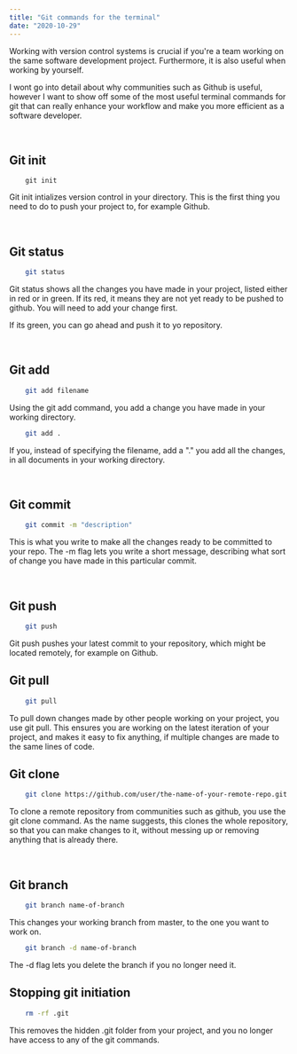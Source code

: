 ```yaml
---
title: "Git commands for the terminal"
date: "2020-10-29"
---
```


Working with version control systems is crucial if you're a team working on the same software development project. Furthermore, it is also useful when working by yourself.

I wont go into detail about why communities such as Github is useful, however I want to show off some of the most useful terminal commands for git that can really enhance your workflow and make you more efficient as a software developer.

<br>

## Git init

```
    git init
```

Git init intializes version control in your directory. This is the first thing you need to do to push your project to, for example Github.

<br>

## Git status

```bash
    git status
```

Git status shows all the changes you have made in your project, listed either in red or in green.
If its red, it means they are not yet ready to be pushed to github. You will need to add your change first.

If its green, you can go ahead and push it to yo repository.

<br>

## Git add

```bash
    git add filename
```

Using the git add command, you add a change you have made in your working directory.

```bash
    git add .
```

If you, instead of specifying the filename, add a "." you add all the changes, in all documents in your working directory.

<br>

## Git commit

```bash
    git commit -m "description"
```

This is what you write to make all the changes ready to be committed to your repo. The -m flag lets you write a short message, describing what sort of change you have made in this particular commit.

<br>

## Git push

```bash
    git push
```

Git push pushes your latest commit to your repository, which might be located remotely, for example on Github.

## Git pull

```bash
    git pull
```

To pull down changes made by other people working on your project, you use git pull. This ensures you are working on the latest iteration of your project, and makes it easy to fix anything, if multiple changes are made to the same lines of code.

## Git clone

```bash
    git clone https://github.com/user/the-name-of-your-remote-repo.git
```

To clone a remote repository from communities such as github, you use the git clone command. As the name suggests, this clones the whole repository, so that you can make changes to it, without messing up or removing anything that is already there.

<br>

## Git branch

```bash
    git branch name-of-branch
```

This changes your working branch from master, to the one you want to work on.

```bash
    git branch -d name-of-branch
```

The -d flag lets you delete the branch if you no longer need it.

## Stopping git initiation

```bash
    rm -rf .git
```

This removes the hidden .git folder from your project, and you no longer have access to any of the git commands.
